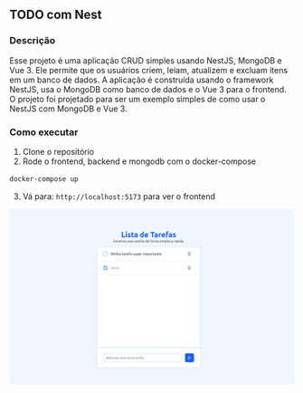 ## TODO com Nest

### Descrição

Esse projeto é uma aplicação CRUD simples usando NestJS, MongoDB e Vue 3. Ele permite que os usuários criem, leiam, atualizem e excluam itens em um banco de dados. A aplicação é construída usando o framework NestJS, usa o MongoDB como banco de dados e o Vue 3 para o frontend. O projeto foi projetado para ser um exemplo simples de como usar o NestJS com MongoDB e Vue 3.

### Como executar
1. Clone o repositório
2. Rode o frontend, backend e mongodb com o docker-compose
```bash
docker-compose up
```
3. Vá para: `http://localhost:5173` para ver o frontend

![Print](https://github.com/tadeubdev/todonest/blob/main/print/todo-screenshot.png?raw=true)
